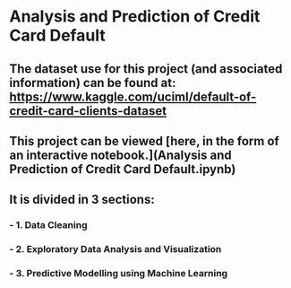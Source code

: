 # Analysis and Prediction of Credit Card Default
## The dataset use for this project (and associated information) can be found at: https://www.kaggle.com/uciml/default-of-credit-card-clients-dataset
## This project can be viewed [here, in the form of an interactive notebook.](Analysis and Prediction of Credit Card Default.ipynb)
## It is divided in 3 sections:
### - 1. Data Cleaning
### - 2. Exploratory Data Analysis and Visualization
### - 3. Predictive Modelling using Machine Learning
